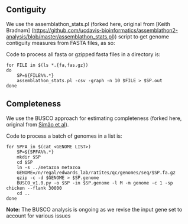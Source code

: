 Contiguity
---------

We use the assemblathon_stats.pl (forked here, original from [Keith Bradnam] (https://github.com/ucdavis-bioinformatics/assemblathon2-analysis/blob/master/assemblathon_stats.pl)) script to get genome contiguity measures from FASTA files, as so:

Code to process all fasta or gzipped fasta files in a directory is:

	for FILE in $(ls *.{fa,fas.gz})
	do 
		SP=${FILE%%.*}
    	assemblathon_stats.pl -csv -graph -n 10 $FILE > $SP.out
	done	

Completeness
------------

We use the BUSCO approach for estimating completeness (forked here, original from [Simão et al](http://buscos.ezlab.org/)).

Code to process a batch of genomes in a list is:

	for SPFA in $(cat <GENOME LIST>)
	 	SP=${SPFA%%.*}
		mkdir $SP
		cd $SP
		ln -s ../metazoa metazoa
		GENOME=/n/regal/edwards_lab/ratites/qc/genomes/seq/$SP.fa.gz
		gzip -c -d $GENOME > $SP.genome
		BUSCO_v1.0.py -o $SP -in $SP.genome -l M -m genome -c 1 -sp chicken --flank 30000
		cd ..
	done

**Note:** The BUSCO analysis is ongoing as we revise the input gene set to account for various issues